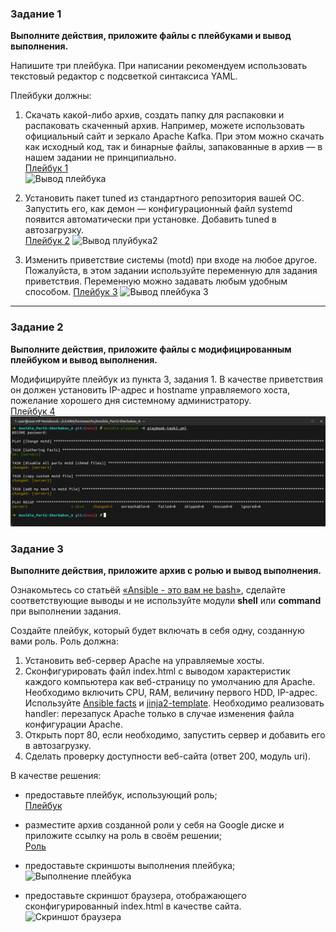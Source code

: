### Задание 1

**Выполните действия, приложите файлы с плейбуками и вывод выполнения.**

Напишите три плейбука. При написании рекомендуем использовать текстовый редактор с подсветкой синтаксиса YAML.

Плейбуки должны:

1. Cкачать какой-либо архив, создать папку для распаковки и распаковать скаченный архив. Например, можете использовать официальный сайт и зеркало Apache Kafka. При этом можно скачать как исходный код, так и бинарные файлы, запакованные в архив — в нашем задании не принципиально.  
   [Плейбук 1](https://github.com/bosozu/homeworks/blob/main/Ansible_Part2/playbook-task1_1.yml)  
   ![Вывод плейбука](https://github.com/bosozu/homeworks/blob/main/Ansible_Part2/images/task1-1.png)

2. Установить пакет tuned из стандартного репозитория вашей ОС. Запустить его, как демон — конфигурационный файл systemd появится автоматически при установке. Добавить tuned в автозагрузку.  
   [Плейбук 2](https://github.com/bosozu/homeworks/blob/main/Ansible_Part2/playbook-task1_2.yml)
   ![Вывод плуйбука2](https://github.com/bosozu/homeworks/blob/main/Ansible_Part2-Sherbakov_A/images/task1-2.png)

3. Изменить приветствие системы (motd) при входе на любое другое. Пожалуйста, в этом задании используйте переменную для задания приветствия. Переменную можно задавать любым удобным способом.
   [Плейбук 3](https://github.com/bosozu/homeworks/blob/main/Ansible_Part2/playbook-task1_3.yml)
   ![Вывод плейбука 3](https://github.com/bosozu/homeworks/blob/main/Ansible_Part2/images/task1-3.png)

---

### Задание 2

**Выполните действия, приложите файлы с модифицированным плейбуком и вывод выполнения.**

Модифицируйте плейбук из пункта 3, задания 1. В качестве приветствия он должен установить IP-адрес и hostname управляемого хоста, пожелание хорошего дня системному администратору.  
   [Плейбук 4](https://github.com/bosozu/homeworks/blob/main/Ansible_Part2/playbook-task2.yml)
   ![Вывод плейбука](https://github.com/bosozu/homeworks/blob/main/Ansible_Part2/images/task2.png)

### Задание 3

**Выполните действия, приложите архив с ролью и вывод выполнения.**

Ознакомьтесь со статьёй [«Ansible - это вам не bash»](https://habr.com/ru/post/494738/), сделайте соответствующие выводы и не используйте модули **shell** или **command** при выполнении задания.

Создайте плейбук, который будет включать в себя одну, созданную вами роль. Роль должна:

1. Установить веб-сервер Apache на управляемые хосты.
2. Сконфигурировать файл index.html c выводом характеристик каждого компьютера как веб-страницу по умолчанию для Apache. Необходимо включить CPU, RAM, величину первого HDD, IP-адрес.
Используйте [Ansible facts](https://docs.ansible.com/ansible/latest/playbook_guide/playbooks_vars_facts.html) и [jinja2-template](https://linuxways.net/centos/how-to-use-the-jinja2-template-in-ansible/). Необходимо реализовать handler: перезапуск Apache только в случае изменения файла конфигурации Apache.
4. Открыть порт 80, если необходимо, запустить сервер и добавить его в автозагрузку.
5. Сделать проверку доступности веб-сайта (ответ 200, модуль uri).

В качестве решения:
- предоставьте плейбук, использующий роль;  
[Плейбук]()

- разместите архив созданной роли у себя на Google диске и приложите ссылку на роль в своём решении;  
[Роль]()

- предоставьте скриншоты выполнения плейбука;  
![Выполнение плейбука]()

- предоставьте скриншот браузера, отображающего сконфигурированный index.html в качестве сайта.  
![Скриншот браузера]()
